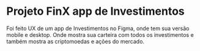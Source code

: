 <h1>Projeto FinX app de Investimentos</h1>
<p>Foi feito UX de um app de Investimentos no Figma, onde tem sua versão mobile e desktop. Onde mostra sua carteira com todos os investimentos e também mostra as criptomoedas e ações do mercado.</p>